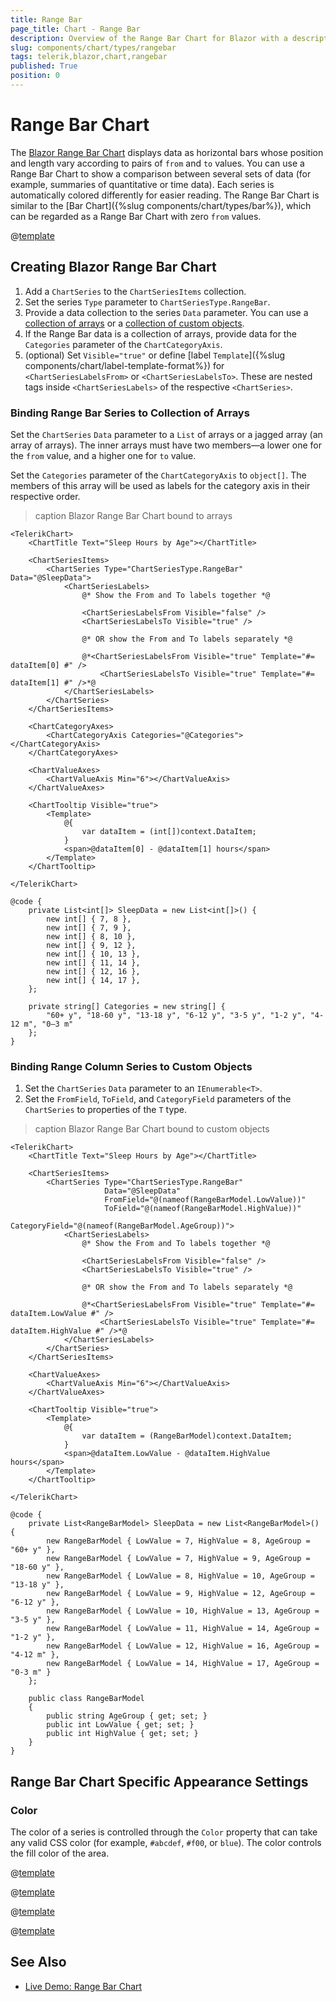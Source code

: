 ```yaml
---
title: Range Bar
page_title: Chart - Range Bar
description: Overview of the Range Bar Chart for Blazor with a description of the common use cases and the different ways to data bind the chart. The article lists configuration options and provides Range Bar Chart examples.
slug: components/chart/types/rangebar
tags: telerik,blazor,chart,rangebar
published: True
position: 0
---
```


# Range Bar Chart

The <a href="https://www.telerik.com/blazor-ui/range-bar-chart" target="_blank">Blazor Range Bar Chart</a> displays data as horizontal bars whose position and length vary according to pairs of `from` and `to` values. You can use a Range Bar Chart to show a comparison between several sets of data (for example, summaries of quantitative or time data). Each series is automatically colored differently for easier reading. The Range Bar Chart is similar to the [Bar Chart]({%slug components/chart/types/bar%}), which can be regarded as a Range Bar Chart with zero `from` values.

@[template](/_contentTemplates/chart/link-to-basics.md#understand-basics-and-databinding-first)

## Creating Blazor Range Bar Chart

1. Add a `ChartSeries` to the `ChartSeriesItems` collection.
2. Set the series `Type` parameter to `ChartSeriesType.RangeBar`.
3. Provide a data collection to the series `Data` parameter. You can use a [collection of arrays](#binding-range-bar-series-to-collection-of-arrays) or a [collection of custom objects](#binding-range-column-series-to-custom-objects).
4. If the Range Bar data is a collection of arrays, provide data for the `Categories` parameter of the `ChartCategoryAxis`.
5. (optional) Set `Visible="true"` or define [label `Template`]({%slug components/chart/label-template-format%}) for `<ChartSeriesLabelsFrom>` or `<ChartSeriesLabelsTo>`. These are nested tags inside `<ChartSeriesLabels>` of the respective `<ChartSeries>`.

### Binding Range Bar Series to Collection of Arrays

Set the `ChartSeries` `Data` parameter to a `List` of arrays or a jagged array (an array of arrays). The inner arrays must have two members—a lower one for the `from` value, and a higher one for `to` value.

Set the `Categories` parameter of the `ChartCategoryAxis` to `object[]`. The members of this array will be used as labels for the category axis in their respective order.

>caption Blazor Range Bar Chart bound to arrays

````RAZOR
<TelerikChart>
    <ChartTitle Text="Sleep Hours by Age"></ChartTitle>

    <ChartSeriesItems>
        <ChartSeries Type="ChartSeriesType.RangeBar" Data="@SleepData">
            <ChartSeriesLabels>
                @* Show the From and To labels together *@

                <ChartSeriesLabelsFrom Visible="false" />
                <ChartSeriesLabelsTo Visible="true" />

                @* OR show the From and To labels separately *@

                @*<ChartSeriesLabelsFrom Visible="true" Template="#= dataItem[0] #" />
                    <ChartSeriesLabelsTo Visible="true" Template="#= dataItem[1] #" />*@
            </ChartSeriesLabels>
        </ChartSeries>
    </ChartSeriesItems>

    <ChartCategoryAxes>
        <ChartCategoryAxis Categories="@Categories"></ChartCategoryAxis>
    </ChartCategoryAxes>

    <ChartValueAxes>
        <ChartValueAxis Min="6"></ChartValueAxis>
    </ChartValueAxes>

    <ChartTooltip Visible="true">
        <Template>
            @{
                var dataItem = (int[])context.DataItem;
            }
            <span>@dataItem[0] - @dataItem[1] hours</span>
        </Template>
    </ChartTooltip>

</TelerikChart>

@code {
    private List<int[]> SleepData = new List<int[]>() {
        new int[] { 7, 8 },
        new int[] { 7, 9 },
        new int[] { 8, 10 },
        new int[] { 9, 12 },
        new int[] { 10, 13 },
        new int[] { 11, 14 },
        new int[] { 12, 16 },
        new int[] { 14, 17 },
    };

    private string[] Categories = new string[] {
        "60+ y", "18-60 y", "13-18 y", "6-12 y", "3-5 y", "1-2 y", "4-12 m", "0–3 m"
    };
}
````

### Binding Range Column Series to Custom Objects

1. Set the `ChartSeries` `Data` parameter to an `IEnumerable<T>`. 
1. Set the `FromField`, `ToField`, and `CategoryField` parameters of the `ChartSeries` to properties of the `T` type.

>caption Blazor Range Bar Chart bound to custom objects

````RAZOR
<TelerikChart>
    <ChartTitle Text="Sleep Hours by Age"></ChartTitle>

    <ChartSeriesItems>
        <ChartSeries Type="ChartSeriesType.RangeBar"
                     Data="@SleepData"
                     FromField="@(nameof(RangeBarModel.LowValue))"
                     ToField="@(nameof(RangeBarModel.HighValue))"
                     CategoryField="@(nameof(RangeBarModel.AgeGroup))">
            <ChartSeriesLabels>
                @* Show the From and To labels together *@

                <ChartSeriesLabelsFrom Visible="false" />
                <ChartSeriesLabelsTo Visible="true" />

                @* OR show the From and To labels separately *@

                @*<ChartSeriesLabelsFrom Visible="true" Template="#= dataItem.LowValue #" />
                    <ChartSeriesLabelsTo Visible="true" Template="#= dataItem.HighValue #" />*@
            </ChartSeriesLabels>
        </ChartSeries>
    </ChartSeriesItems>

    <ChartValueAxes>
        <ChartValueAxis Min="6"></ChartValueAxis>
    </ChartValueAxes>

    <ChartTooltip Visible="true">
        <Template>
            @{
                var dataItem = (RangeBarModel)context.DataItem;
            }
            <span>@dataItem.LowValue - @dataItem.HighValue hours</span>
        </Template>
    </ChartTooltip>

</TelerikChart>

@code {
    private List<RangeBarModel> SleepData = new List<RangeBarModel>() {
        new RangeBarModel { LowValue = 7, HighValue = 8, AgeGroup = "60+ y" },
        new RangeBarModel { LowValue = 7, HighValue = 9, AgeGroup = "18-60 y" },
        new RangeBarModel { LowValue = 8, HighValue = 10, AgeGroup = "13-18 y" },
        new RangeBarModel { LowValue = 9, HighValue = 12, AgeGroup = "6-12 y" },
        new RangeBarModel { LowValue = 10, HighValue = 13, AgeGroup = "3-5 y" },
        new RangeBarModel { LowValue = 11, HighValue = 14, AgeGroup = "1-2 y" },
        new RangeBarModel { LowValue = 12, HighValue = 16, AgeGroup = "4-12 m" },
        new RangeBarModel { LowValue = 14, HighValue = 17, AgeGroup = "0-3 m" }
    };

    public class RangeBarModel
    {
        public string AgeGroup { get; set; }
        public int LowValue { get; set; }
        public int HighValue { get; set; }
    }
}
````

## Range Bar Chart Specific Appearance Settings

### Color

The color of a series is controlled through the `Color` property that can take any valid CSS color (for example, `#abcdef`, `#f00`, or `blue`). The color controls the fill color of the area.

@[template](/_contentTemplates/chart/link-to-basics.md#color-field-bar-column)

@[template](/_contentTemplates/chart/link-to-basics.md#gap-and-spacing)

@[template](/_contentTemplates/chart/link-to-basics.md#configurable-nested-chart-settings)

@[template](/_contentTemplates/chart/link-to-basics.md#configurable-nested-chart-settings-categorical)


## See Also

* [Live Demo: Range Bar Chart](https://demos.telerik.com/blazor-ui/chart/range-bar-chart)

